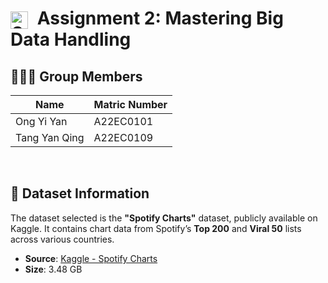 # <img src="https://cdn-icons-png.flaticon.com/512/174/174872.png" alt="Spotify Logo" width="28" height="28" style="vertical-align: middle; margin-right: 8px;"> Assignment 2: Mastering Big Data Handling

## 🧑‍🤝‍🧑 Group Members

| Name                      | Matric Number     |
|---------------------------|----------------|
| Ong Yi Yan                | A22EC0101 |
| Tang Yan Qing             | A22EC0109  |

<br>

## 📁 Dataset Information
The dataset selected is the **"Spotify Charts"** dataset, publicly available on Kaggle. It contains chart data from Spotify’s **Top 200** and **Viral 50** lists across various countries.
- **Source**: [Kaggle - Spotify Charts](https://www.kaggle.com/datasets/dhruvildave/spotify-charts)  
- **Size**: 3.48 GB   


